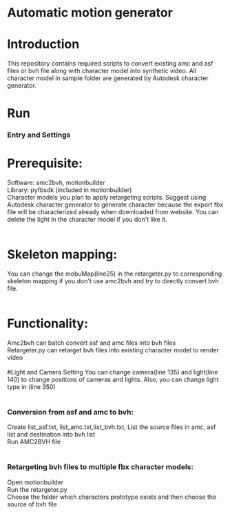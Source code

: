# Automatic motion generator
Introduction
==========
This repository contains required scripts to convert existing amc and asf files or bvh file along with character model into synthetic video. All character model in sample folder are generated by Autodesk character generator.

Run
==========
### Entry and Settings
# Prerequisite:
Software: amc2bvh, motionbuilder<br />
Library: pyfbsdk (included in motionbuilder)<br />
Character models you plan to apply retargeting scripts. Suggest using Autodesk character generator to generate character because the export fbx file will be characterized already when downloaded from website. You can delete the light in the character model if you don't like it.<br />
<br />
# Skeleton mapping:
You can change the mobuMap(line25) in the retargeter.py to corresponding skeleton mapping if you don't use amc2bvh and try to directly convert bvh file.<br />
<br />

# Functionality:
Amc2bvh can batch convert asf and amc files into bvh files<br />
Retargeter.py can retarget bvh files into existing character model to render video<br />
<br />
#Light and Camera Setting
You can change camera(line 135) and light(line 140) to change positions of cameras and lights. Also, you can change light type in (line 350)<br />
<br />
### Conversion from asf and amc to bvh:
Create list_asf.txt, list_amc.txt,list_bvh.txt, List the source files in amc, asf list and destination into bvh list<br />
Run AMC2BVH file<br />
<br />
### Retargeting bvh files to multiple fbx character models:
Open motionbuilder<br />
Run the retargeter.py<br />
Choose the folder which characters prototype exists and then choose the source of bvh file <br />
